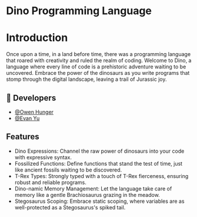 # Dino Programming Language

# Introduction
Once upon a time, in a land before time, there was a programming language that roared with creativity and ruled the realm of coding. Welcome to Dino, a language where every line of code is a prehistoric adventure waiting to be uncovered. Embrace the power of the dinosaurs as you write programs that stomp through the digital landscape, leaving a trail of Jurassic joy.

## 🔗 Developers
* [@Owen Hunger](https://github.com/ohunger)
* [@Evan Yu](https://github.com/yuevan10284)

## Features
* Dino Expressions: Channel the raw power of dinosaurs into your code with expressive syntax.
* Fossilized Functions: Define functions that stand the test of time, just like ancient fossils waiting to be discovered.
* T-Rex Types: Strongly typed with a touch of T-Rex fierceness, ensuring robust and reliable programs.
* Dino-namic Memory Management: Let the language take care of memory like a gentle Brachiosaurus grazing in the meadow.
* Stegosaurus Scoping: Embrace static scoping, where variables are as well-protected as a Stegosaurus's spiked tail.
